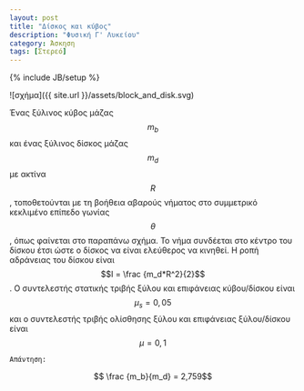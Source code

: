```yaml
---
layout: post
title: "Δίσκος και κύβος"
description: "Φυσική Γ' Λυκείου"
category: Άσκηση
tags: [Στερεό]
---
```

{% include JB/setup %}

![σχήμα]({{ site.url }}/assets/block_and_disk.svg) 

Ένας ξύλινος κύβος μάζας $$m_b$$ και ένας ξύλινος δίσκος μάζας $$m_d$$ με ακτίνα $$R$$, τοποθετούνται με τη βοήθεια αβαρούς νήματος στο συμμετρικό κεκλιμένο επίπεδο γωνίας $$θ$$, όπως φαίνεται στο παραπάνω σχήμα. Το νήμα συνδέεται στο κέντρο του δίσκου έτσι ώστε ο δίσκος να είναι ελεύθερος να κινηθεί. Η ροπή αδράνειας του δίσκου είναι $$Ι = \frac {m_d*R^2}{2}$$. Ο συντελεστής στατικής τριβής ξύλου και επιφάνειας κύβου/δίσκου είναι $$μ_s = 0,05$$ και ο συντελεστής τριβής ολίσθησης ξύλου και επιφάνειας ξύλου/δίσκου είναι $$μ=0,1$$

`Απάντηση:`

$$ \frac {m_b}{m_d} = 2,759$$